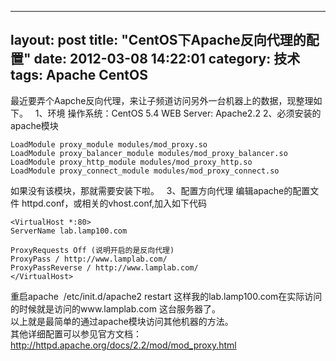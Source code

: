 
---
layout: post
title: "CentOS下Apache反向代理的配置"
date: 2012-03-08 14:22:01
category: 技术
tags: Apache CentOS
---


最近要弄个Aapche反向代理，来让子频道访问另外一台机器上的数据，现整理如下。   1、环境 操作系统：CentOS 5.4 WEB Server: Apache2.2  2、必须安装的apache模块 
    
    
    LoadModule proxy_module modules/mod_proxy.so
    LoadModule proxy_balancer_module modules/mod_proxy_balancer.so
    LoadModule proxy_http_module modules/mod_proxy_http.so
    LoadModule proxy_connect_module modules/mod_proxy_connect.so

如果没有该模块，那就需要安装下啦。   3、配置方向代理 编辑apache的配置文件 httpd.conf，或相关的vhost.conf,加入如下代码 
    
    
    <VirtualHost *:80>
    ServerName lab.lamp100.com
    
    ProxyRequests Off (说明开启的是反向代理)
    ProxyPass / http://www.lamplab.com/
    ProxyPassReverse / http://www.lamplab.com/
    </VirtualHost>

重启apache  /etc/init.d/apache2 restart 这样我的lab.lamp100.com在实际访问的时候就是访问的www.lamplab.com 这台服务器了。   
以上就是最简单的通过apache模块访问其他机器的方法。   
其他详细配置可以参见官方文档： <http://httpd.apache.org/docs/2.2/mod/mod_proxy.html>